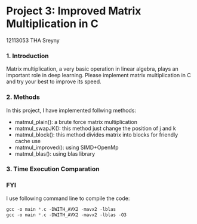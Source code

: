 # Project 3: Improved Matrix Multiplication in C
12113053 THA Sreyny

### 1. Introduction
Matrix multiplication, a very basic operation in linear algebra, plays an important role in deep learning.
Please implement matrix multiplication in C and try your best to improve its speed. 
### 2. Methods
In this project, I have implemented follwing methods:
- matmul_plain(): a brute force matrix multiplication
- matmul_swapJK(): this method just change the position of j and k
- matmul_block(): this method divides matrix into blocks for friendly cache use
- matmul_improved(): using SIMD+OpenMp
- matmul_blas(): using blas library
### 3. Time Execution Comparation





### FYI
I use following command line to compile the code:
```c
gcc -o main *.c -DWITH_AVX2 -mavx2 -lblas
gcc -o main *.c -DWITH_AVX2 -mavx2 -lblas -O3
```
